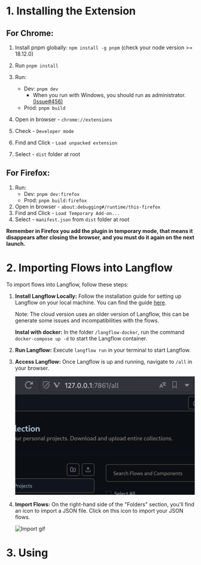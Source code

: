 # 1. Installing the Extension

## For Chrome: <a name="chrome"></a>

1. Install pnpm globally: `npm install -g pnpm` (check your node version >= 18.12.0)
2. Run `pnpm install`

3. Run:
    - Dev: `pnpm dev`
      - When you run with Windows, you should run as administrator. [(Issue#456)](https://github.com/Jonghakseo/chrome-extension-boilerplate-react-vite/issues/456)
    - Prod: `pnpm build`
4. Open in browser - `chrome://extensions`
5. Check - `Developer mode`
6. Find and Click - `Load unpacked extension`
7. Select - `dist` folder at root

## For Firefox: <a name="firefox"></a>

1. Run:
    - Dev: `pnpm dev:firefox`
    - Prod: `pnpm build:firefox`
2. Open in browser - `about:debugging#/runtime/this-firefox`
3. Find and Click - `Load Temporary Add-on...`
4. Select - `manifest.json` from `dist` folder at root

**Remember in Firefox you add the plugin in temporary mode, that means it disappears after closing the browser, and you must do it again on the next launch.**

# 2. Importing Flows into Langflow

To import flows into Langflow, follow these steps:

1. **Install Langflow Locally:**
   Follow the installation guide for setting up Langflow on your local machine. You can find the guide [here](https://docs.langflow.org/getting-started/install-langflow).

   Note: The cloud version uses an older version of Langflow, this can be generate some issues and incompatibilities with the flows.

   **Instal with docker:**
   In the folder `/langflow-docker`, run the command `docker-compose up -d` to start the Langflow container.

2. **Run Langflow:**
   Execute `langflow run` in your terminal to start Langflow.

3. **Access Langflow:**
   Once Langflow is up and running, navigate to `/all` in your browser.

   ![alt text](./assets/image-2.png)

4. **Import Flows:**
   On the right-hand side of the "Folders" section, you'll find an icon to import a JSON file. Click on this icon to import your JSON flows.
   
    ![Import gif](./assets/import.GIF)

# 3. Using

